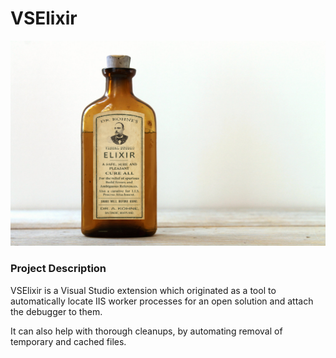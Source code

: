 # VSElixir  
![Alt text](https://github.com/andy-kohne/VSElixir/raw/master/VsElixir.png "VS Elixir")

### Project Description  
VSElixir is a Visual Studio extension which originated as a tool to automatically locate IIS worker processes for an open solution and attach the debugger to them.
  
It can also help with thorough cleanups, by automating removal of temporary and cached files.

